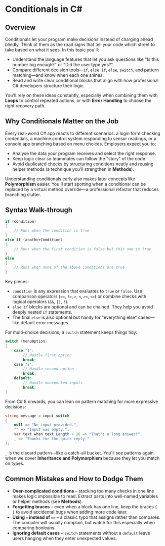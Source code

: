 # Conditionals in C#

## Overview
Conditionals let your program make decisions instead of charging ahead blindly. Think of them as the road signs that tell your code which street to take based on what it sees. In this topic you'll:

- Understand the language features that let you ask questions like "Is this number big enough?" or "Did the user type yes?".
- Compare different decision tools—`if`, `else if`, `else`, `switch`, and pattern matching—and know when each one shines.
- Read and write clear conditional blocks that align with how professional C# developers structure their logic.

You'll rely on these ideas constantly, especially when combining them with **Loops** to control repeated actions, or with **Error Handling** to choose the right recovery path.

## Why Conditionals Matter on the Job
Every real-world C# app reacts to different scenarios: a login form checking credentials, a machine control system responding to sensor readings, or a console app branching based on menu choices. Employers expect you to:

- Analyse the data your program receives and select the right response.
- Keep logic clear so teammates can follow the "story" of the code.
- Avoid duplicated checks by structuring conditions neatly and reusing helper methods (a technique you'll strengthen in **Methods**).

Understanding conditionals early also makes later concepts like **Polymorphism** easier. You'll start spotting when a conditional can be replaced by a virtual method override—a professional refactor that reduces branching clutter.

## Syntax Walk-through
```csharp
if (condition)
{
    // Runs when the condition is true
}
else if (anotherCondition)
{
    // Runs when the first condition is false but this one is true
}
else
{
    // Runs when none of the above conditions are true
}
```

Key pieces:

- `condition` is any expression that evaluates to `true` or `false`. Use comparison operators (`==`, `!=`, `>`, `<`, `>=`, `<=`) or combine checks with logical operators (`&&`, `||`, `!`).
- `else if` blocks are optional and can be chained. They help you avoid deeply nested `if` statements.
- The final `else` is also optional but handy for "everything else" cases—like default error messages.

For multi-choice decisions, a `switch` statement keeps things tidy:

```csharp
switch (menuOption)
{
    case "1":
        // Handle first option
        break;
    case "2":
        // Handle second option
        break;
    default:
        // Handle unexpected inputs
        break;
}
```

From C# 8 onwards, you can lean on pattern matching for more expressive decisions:

```csharp
string message = input switch
{
    null => "No input provided.",
    "" => "Input was empty.",
    var text when text.Length > 10 => "That's a long answer!",
    _ => "Thanks for the quick reply."
};
```

`_` is the discard pattern—like a catch-all bucket. You'll see patterns again when we cover **Inheritance and Polymorphism** because they let you match on types.

## Common Mistakes and How to Dodge Them
- **Over-complicated conditions** – stacking too many checks in one line makes logic impossible to read. Extract parts into well-named variables or helper methods (see **Methods**).
- **Forgetting braces** – even when a block has one line, keep the braces `{ }` to avoid accidental bugs when adding more code later.
- **Using `=` instead of `==`** – a classic typo that assigns rather than compares. The compiler will usually complain, but watch for this especially when comparing booleans.
- **Ignoring default cases** – `switch` statements without a `default` leave users hanging when they enter unexpected values.
